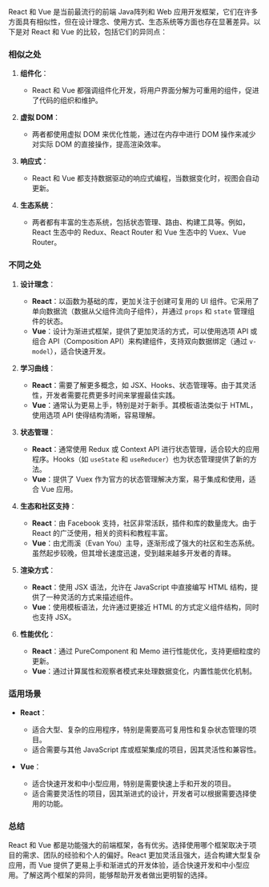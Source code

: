 React 和 Vue 是当前最流行的前端 Java阵列和 Web 应用开发框架，它们在许多方面具有相似性，但在设计理念、使用方式、生态系统等方面也存在显著差异。以下是对 React 和 Vue 的比较，包括它们的异同点：

### 相似之处

1. **组件化**： 
   - React 和 Vue 都强调组件化开发，将用户界面分解为可重用的组件，促进了代码的组织和维护。

2. **虚拟 DOM**：
   - 两者都使用虚拟 DOM 来优化性能，通过在内存中进行 DOM 操作来减少对实际 DOM 的直接操作，提高渲染效率。

3. **响应式**：
   - React 和 Vue 都支持数据驱动的响应式编程，当数据变化时，视图会自动更新。

4. **生态系统**：
   - 两者都有丰富的生态系统，包括状态管理、路由、构建工具等。例如，React 生态中的 Redux、React Router 和 Vue 生态中的 Vuex、Vue Router。

### 不同之处

1. **设计理念**：
   - **React**：以函数为基础的库，更加关注于创建可复用的 UI 组件。它采用了单向数据流（数据从父组件流向子组件），并通过 `props` 和 `state` 管理组件的状态。
   - **Vue**：设计为渐进式框架，提供了更加灵活的方式，可以使用选项 API 或组合 API（Composition API）来构建组件，支持双向数据绑定（通过 `v-model`），适合快速开发。

2. **学习曲线**：
   - **React**：需要了解更多概念，如 JSX、Hooks、状态管理等。由于其灵活性，开发者需要花费更多时间来掌握最佳实践。
   - **Vue**：通常认为更易上手，特别是对于新手。其模板语法类似于 HTML，使用选项 API 使得结构清晰，容易理解。

3. **状态管理**：
   - **React**：通常使用 Redux 或 Context API 进行状态管理，适合较大的应用程序。Hooks（如 `useState` 和 `useReducer`）也为状态管理提供了新的方法。
   - **Vue**：提供了 Vuex 作为官方的状态管理解决方案，易于集成和使用，适合 Vue 应用。

4. **生态和社区支持**：
   - **React**：由 Facebook 支持，社区非常活跃，插件和库的数量庞大。由于 React 的广泛使用，相关的资料和教程丰富。
   - **Vue**：由尤雨溪（Evan You）主导，逐渐形成了强大的社区和生态系统。虽然起步较晚，但其增长速度迅速，受到越来越多开发者的青睐。

5. **渲染方式**：
   - **React**：使用 JSX 语法，允许在 JavaScript 中直接编写 HTML 结构，提供了一种灵活的方式来描述组件。
   - **Vue**：使用模板语法，允许通过更接近 HTML 的方式定义组件结构，同时也支持 JSX。

6. **性能优化**：
   - **React**：通过 PureComponent 和 Memo 进行性能优化，支持更细粒度的更新。
   - **Vue**：通过计算属性和观察者模式来处理数据变化，内置性能优化机制。

### 适用场景

- **React**：
  - 适合大型、复杂的应用程序，特别是需要高可复用性和复杂状态管理的项目。
  - 适合需要与其他 JavaScript 库或框架集成的项目，因其灵活性和兼容性。

- **Vue**：
  - 适合快速开发和中小型应用，特别是需要快速上手和开发的项目。
  - 适合需要灵活性的项目，因其渐进式的设计，开发者可以根据需要选择使用的功能。

### 总结

React 和 Vue 都是功能强大的前端框架，各有优劣。选择使用哪个框架取决于项目的需求、团队的经验和个人的偏好。React 更加灵活且强大，适合构建大型复杂应用，而 Vue 提供了更易上手和渐进式的开发体验，适合快速开发和中小型应用。了解这两个框架的异同，能够帮助开发者做出更明智的选择。